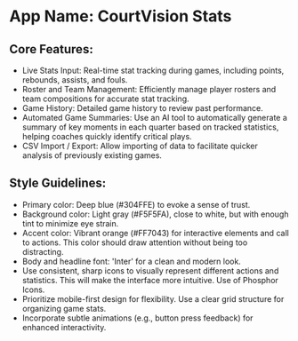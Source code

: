 # **App Name**: CourtVision Stats

## Core Features:

- Live Stats Input: Real-time stat tracking during games, including points, rebounds, assists, and fouls.
- Roster and Team Management: Efficiently manage player rosters and team compositions for accurate stat tracking.
- Game History: Detailed game history to review past performance.
- Automated Game Summaries: Use an AI tool to automatically generate a summary of key moments in each quarter based on tracked statistics, helping coaches quickly identify critical plays.
- CSV Import / Export: Allow importing of data to facilitate quicker analysis of previously existing games.

## Style Guidelines:

- Primary color: Deep blue (#304FFE) to evoke a sense of trust.
- Background color: Light gray (#F5F5FA), close to white, but with enough tint to minimize eye strain.
- Accent color: Vibrant orange (#FF7043) for interactive elements and call to actions. This color should draw attention without being too distracting.
- Body and headline font: 'Inter' for a clean and modern look.
- Use consistent, sharp icons to visually represent different actions and statistics. This will make the interface more intuitive. Use of Phosphor Icons.
- Prioritize mobile-first design for flexibility. Use a clear grid structure for organizing game stats.
- Incorporate subtle animations (e.g., button press feedback) for enhanced interactivity.
